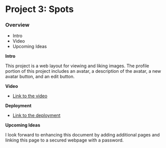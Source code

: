 # Project 3: Spots

### Overview

- Intro
- Video
- Upcoming Ideas

**Intro**

This project is a web layout for viewing and liking images. The profile portion of this project includes an avatar, a description of the avatar, a new avatar button, and an edit button.

**Video**

- [Link to the video](https://drive.google.com/file/d/1trAAc_4zZTOd3wqeooRCdZFLhw_UWpKq/view?usp=sharing)

**Deployment**

- [Link to the deployment](https://krystalsdyer.github.io/se_project_spots/)

**Upcoming Ideas**

I look forward to enhancing this document by adding additional pages and linking this page to a secured webpage with a password.
